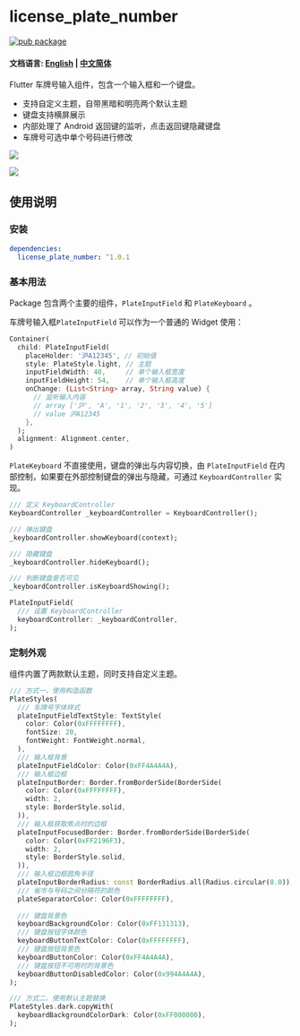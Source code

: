 # license_plate_number

[![pub package](https://img.shields.io/pub/v/license_plate_number)](https://img.shields.io/pub/v/license_plate_number)

#### 文档语言: [English](README.md) | [中文简体](README_CN.md) 

Flutter 车牌号输入组件，包含一个输入框和一个键盘。

- 支持自定义主题，自带黑暗和明亮两个默认主题
- 键盘支持横屏展示
- 内部处理了 Android 返回键的监听，点击返回键隐藏键盘
- 车牌号可选中单个号码进行修改

![](/Users/chenglei/git_project/license_plate_number/screenshots/screen_shot_portrait.png)

![](/Users/chenglei/git_project/license_plate_number/screenshots/screenshot_landscape_light.png)


## 使用说明

### 安装

```yaml
dependencies:
  license_plate_number: ^1.0.1
```

### 基本用法

Package 包含两个主要的组件，`PlateInputField`  和 `PlateKeyboard` 。

车牌号输入框`PlateInputField` 可以作为一个普通的 Widget 使用：

```dart
Container(
  child: PlateInputField(
    placeHolder: '沪A12345', // 初始值
    style: PlateStyle.light, // 主题
    inputFieldWidth: 40,     // 单个输入框宽度
    inputFieldHeight: 54,    // 单个输入框高度
    onChange: (List<String> array, String value) {
      // 监听输入内容
      // array ['沪', 'A', '1', '2', '3', '4', '5']
      // value 沪A12345
    },
  );
  alignment: Alignment.center,
)
```

`PlateKeyboard` 不直接使用，键盘的弹出与内容切换，由 `PlateInputField` 在内部控制，如果要在外部控制键盘的弹出与隐藏，可通过 `KeyboardController` 实现。

```dart
/// 定义 KeyboardController
KeyboardController _keyboardController = KeyboardController();

/// 弹出键盘
_keyboardController.showKeyboard(context);

/// 隐藏键盘
_keyboardController.hideKeyboard();

/// 判断键盘是否可见
_keyboardController.isKeyboardShowing();
```

```dart
PlateInputField(
  /// 设置 KeyboardController
  keyboardController: _keyboardController,
);
```



### 定制外观

组件内置了两款默认主题，同时支持自定义主题。

```dart
/// 方式一，使用构造函数
PlateStyles(
  /// 车牌号字体样式
  plateInputFieldTextStyle: TextStyle(
    color: Color(0xFFFFFFFF),
    fontSize: 20,
    fontWeight: FontWeight.normal,
  ),
  /// 输入框背景
  plateInputFieldColor: Color(0xFF4A4A4A),
  /// 输入框边框
  plateInputBorder: Border.fromBorderSide(BorderSide(
    color: Color(0xFFFFFFFF),
    width: 2,
    style: BorderStyle.solid,
  )),
  /// 输入框获取焦点时的边框
  plateInputFocusedBorder: Border.fromBorderSide(BorderSide(
    color: Color(0xFF2196F3),
    width: 2,
    style: BorderStyle.solid,
  )),
  /// 输入框边框圆角半径
  plateInputBorderRadius: const BorderRadius.all(Radius.circular(8.0)),
  /// 省市与号码之间分隔符的颜色
  plateSeparatorColor: Color(0xFFFFFFFF),
  
  /// 键盘背景色
  keyboardBackgroundColor: Color(0xFF131313),
  /// 键盘按钮字体颜色
  keyboardButtonTextColor: Color(0xFFFFFFFF),
  /// 键盘按钮背景色
  keyboardButtonColor: Color(0xFF4A4A4A),
  /// 键盘按钮不可用时的背景色
  keyboardButtonDisabledColor: Color(0x994A4A4A),
);
```

```dart
/// 方式二，使用默认主题替换
PlateStyles.dark.copyWith(
  keyboardBackgroundColorDark: Color(0xFF000000),
);
```

